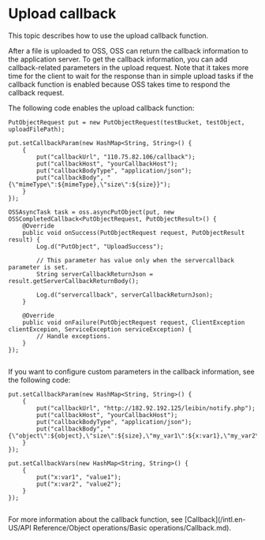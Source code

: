 # Upload callback

This topic describes how to use the upload callback function.

After a file is uploaded to OSS, OSS can return the callback information to the application server. To get the callback information, you can add callback-related parameters in the upload request. Note that it takes more time for the client to wait for the response than in simple upload tasks if the callback function is enabled because OSS takes time to respond the callback request.

The following code enables the upload callback function:

```language-java
PutObjectRequest put = new PutObjectRequest(testBucket, testObject, uploadFilePath);

put.setCallbackParam(new HashMap<String, String>() {
    {
        put("callbackUrl", "110.75.82.106/callback");
        put("callbackHost", "yourCallbackHost");
        put("callbackBodyType", "application/json");
        put("callbackBody", "{\"mimeType\":${mimeType},\"size\":${size}}");
    }
});

OSSAsyncTask task = oss.asyncPutObject(put, new OSSCompletedCallback<PutObjectRequest, PutObjectResult>() {
    @Override
    public void onSuccess(PutObjectRequest request, PutObjectResult result) {
        Log.d("PutObject", "UploadSuccess");

        // This parameter has value only when the servercallback parameter is set.
        String serverCallbackReturnJson = result.getServerCallbackReturnBody();

        Log.d("servercallback", serverCallbackReturnJson);
    }

    @Override
    public void onFailure(PutObjectRequest request, ClientException clientExcepion, ServiceException serviceException) {
        // Handle exceptions.
    }
});
		
```

If you want to configure custom parameters in the callback information, see the following code:

```
put.setCallbackParam(new HashMap<String, String>() {
    {
        put("callbackUrl", "http://182.92.192.125/leibin/notify.php");
        put("callbackHost", "yourCallbackHost");
        put("callbackBodyType", "application/json");
        put("callbackBody", "{\"object\":${object},\"size\":${size},\"my_var1\":${x:var1},\"my_var2\":${x:var2}}");
    }
});

put.setCallbackVars(new HashMap<String, String>() {
    {
        put("x:var1", "value1");
        put("x:var2", "value2");
    }
});
		
```

For more information about the callback function, see [Callback](/intl.en-US/API Reference/Object operations/Basic operations/Callback.md).

